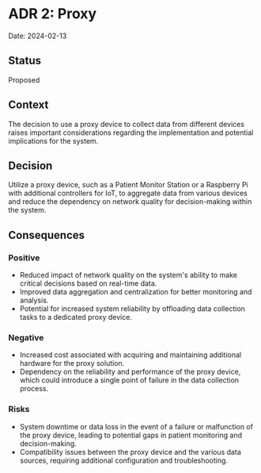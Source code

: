 # ADR 2: Proxy

Date: 2024-02-13

## Status
Proposed

## Context
The decision to use a proxy device to collect data from different devices raises important considerations regarding the implementation and potential implications for the system.

## Decision
Utilize a proxy device, such as a Patient Monitor Station or a Raspberry Pi with additional controllers for IoT, to aggregate data from various devices and reduce the dependency on network quality for decision-making within the system.

## Consequences

### Positive
- Reduced impact of network quality on the system's ability to make critical decisions based on real-time data.
- Improved data aggregation and centralization for better monitoring and analysis.
- Potential for increased system reliability by offloading data collection tasks to a dedicated proxy device.

### Negative
- Increased cost associated with acquiring and maintaining additional hardware for the proxy solution.
- Dependency on the reliability and performance of the proxy device, which could introduce a single point of failure in the data collection process.

### Risks
- System downtime or data loss in the event of a failure or malfunction of the proxy device, leading to potential gaps in patient monitoring and decision-making.
- Compatibility issues between the proxy device and the various data sources, requiring additional configuration and troubleshooting.
